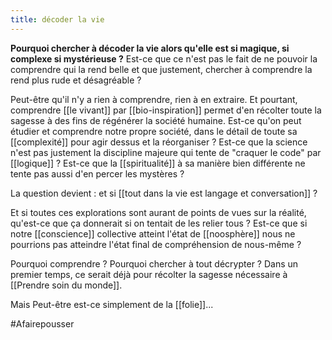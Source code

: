 ```yaml
---
title: décoder la vie
---
```


**Pourquoi chercher à décoder la vie alors qu'elle est si magique, si complexe si mystérieuse ?** Est-ce que ce n'est pas le fait de ne pouvoir la comprendre qui la rend belle et que justement, chercher à comprendre la rend plus rude et désagréable ?

Peut-être qu'il n'y a rien à comprendre, rien à en extraire. Et pourtant, comprendre [[le vivant]] par [[bio-inspiration]] permet d'en récolter toute la sagesse à des fins de régénérer la société humaine.
Est-ce qu'on peut étudier et comprendre notre propre société, dans le détail de toute sa [[complexité]] pour agir dessus et la réorganiser ? Est-ce que la science n'est pas justement la discipline majeure qui tente de "craquer le code" par [[logique]] ? Est-ce que la [[spiritualité]] à sa manière bien différente ne tente pas aussi d'en percer les mystères ?

La question devient : et si [[tout dans la vie est langage et conversation]] ?

Et si toutes ces explorations sont aurant de points de vues sur la réalité, qu'est-ce que ça donnerait si on tentait de les relier tous ? Est-ce que si notre [[conscience]] collective atteint l'état de [[noosphère]] nous ne pourrions pas atteindre l'état final de compréhension de nous-même ?

Pourquoi comprendre ? Pourquoi chercher à tout décrypter ? Dans un premier temps, ce serait déjà pour récolter la sagesse nécessaire à [[Prendre soin du monde]].

Mais Peut-être est-ce simplement de la [[folie]]...


#Afairepousser

